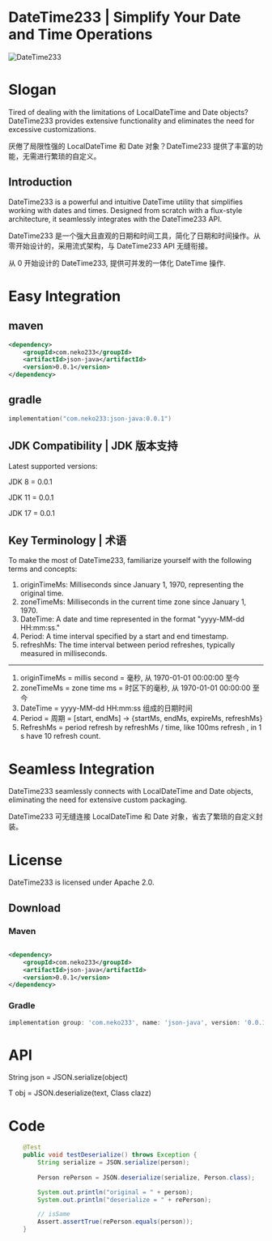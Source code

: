 # DateTime233 | Simplify Your Date and Time Operations

![DateTime233](./json-java-logo-v1.png)



# Slogan
Tired of dealing with the limitations of LocalDateTime and Date objects? DateTime233 provides extensive functionality and eliminates the need for excessive customizations.

厌倦了局限性强的 LocalDateTime 和 Date 对象？DateTime233 提供了丰富的功能，无需进行繁琐的自定义。

## Introduction
DateTime233 is a powerful and intuitive DateTime utility that simplifies working with dates and times. Designed from scratch with a flux-style architecture, it seamlessly integrates with the DateTime233 API.

DateTime233 是一个强大且直观的日期和时间工具，简化了日期和时间操作。从零开始设计的，采用流式架构，与 DateTime233 API 无缝衔接。

从 0 开始设计的 DateTime233, 提供可并发的一体化 DateTime 操作. 

# Easy Integration
## maven
```xml
<dependency>
    <groupId>com.neko233</groupId>
    <artifactId>json-java</artifactId>
    <version>0.0.1</version>
</dependency>
```
## gradle
```kotlin
implementation("com.neko233:json-java:0.0.1")

```

## JDK Compatibility | JDK 版本支持
Latest supported versions:

JDK 8 = 0.0.1

JDK 11 = 0.0.1

JDK 17 = 0.0.1

## Key Terminology | 术语

To make the most of DateTime233, familiarize yourself with the following terms and concepts:

1. originTimeMs: Milliseconds since January 1, 1970, representing the original time. 
2. zoneTimeMs: Milliseconds in the current time zone since January 1, 1970. 
3. DateTime: A date and time represented in the format "yyyy-MM-dd HH:mm:ss."
4. Period: A time interval specified by a start and end timestamp. 
5. refreshMs: The time interval between period refreshes, typically measured in milliseconds.

---

1. originTimeMs = millis second = 毫秒, 从 1970-01-01 00:00:00 至今 
2. zoneTimeMs = zone time ms = 时区下的毫秒, 从 1970-01-01 00:00:00 至今 
3. DateTime = yyyy-MM-dd HH:mm:ss 组成的日期时间 
4. Period = 周期 = [start, endMs] -> {startMs, endMs, expireMs, refreshMs} 
5. RefreshMs = period refresh by refreshMs / time, like 100ms refresh , in 1 s have 10 refresh count.


# Seamless Integration

DateTime233 seamlessly connects with LocalDateTime and Date objects, eliminating the need for extensive custom packaging.

DateTime233 可无缝连接 LocalDateTime 和 Date 对象，省去了繁琐的自定义封装。

# License

DateTime233 is licensed under Apache 2.0.

## Download

### Maven

```xml

<dependency>
    <groupId>com.neko233</groupId>
    <artifactId>json-java</artifactId>
    <version>0.0.1</version>
</dependency>

```

### Gradle

```groovy
implementation group: 'com.neko233', name: 'json-java', version: '0.0.1'
```

# API
String json = JSON.serialize(object)

T obj = JSON.deserialize(text, Class<T> clazz)

# Code 
```java
    @Test
    public void testDeserialize() throws Exception {
        String serialize = JSON.serialize(person);
        
        Person rePerson = JSON.deserialize(serialize, Person.class);

        System.out.println("original = " + person);
        System.out.println("deserialize = " + rePerson);

        // isSame
        Assert.assertTrue(rePerson.equals(person));
    }

```